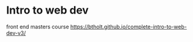 # Intro to web dev

front end masters course
https://btholt.github.io/complete-intro-to-web-dev-v3/
